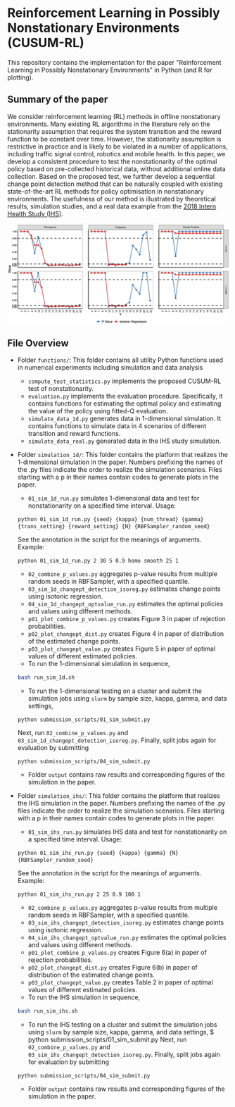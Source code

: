 # Reinforcement Learning in Possibly Nonstationary Environments (CUSUM-RL)

This repository contains the implementation for the paper "Reinforcement Learning in Possibly Nonstationary Environments" in Python (and R for plotting).


## Summary of the paper

We consider reinforcement learning (RL) methods in offline nonstationary environments. Many existing RL algorithms in the literature rely on the stationarity assumption that requires the system transition and the reward function to be constant over time. However, the stationarity assumption is restrictive in practice and is likely to be violated in a number of applications, including traffic signal control, robotics and mobile health. In this paper, we develop a consistent procedure to test the nonstationarity of the optimal policy based on pre-collected historical data, without additional online data collection. Based on the proposed test, we further develop a sequential change point detection method that can be naturally coupled with existing state-of-the-art RL methods for policy optimisation in nonstationary environments. The usefulness of our method is illustrated by theoretical results, simulation studies, and a real data example from the [2018 Intern Health Study (IHS)](https://www.srijan-sen-lab.com/intern-health-study).

<img align="center" src="data_pvalue.png" alt="drawing" width="700">

## File Overview

- Folder `functions/`: This folder contains all utility Python functions used in numerical experiments including simulation and data analysis
    - `compute_test_statistics.py` implements the proposed CUSUM-RL test of nonstationarity.
    - `evaluation.py` implements the evaluation procedure. Specifically, it contains functions for estimating the optimal policy and estimating the value of the policy using fitted-Q evaluation.
    - `simulate_data_1d.py` generates data in 1-dimensional simulation. It contains functions to simulate data in 4 scenarios of different transition and reward functions.
    - `simulate_data_real.py` generated data in the IHS study simulation.

- Folder `simulation_1d/`: This folder contains the platform that realizes the 1-dimensional simulation in the paper. Numbers prefixing the names of the .py files indicate the order to realize the simulation scenarios. Files starting with a p in their names contain codes to generate plots in the paper. 
    - `01_sim_1d_run.py` simulates 1-dimensional data and test for nonstationarity on a specified time interval. Usage:
    ```console
    python 01_sim_1d_run.py {seed} {kappa} {num_thread} {gamma} {trans_setting} {reward_setting} {N} {RBFSampler_random_seed}
    ```
    See the annotation in the script for the meanings of arguments. Example:
    ```console
    python 01_sim_1d_run.py 2 30 5 0.9 homo smooth 25 1
    ```
    - `02_combine_p_values.py` aggregates p-value results from multiple random seeds in RBFSampler, with a specified quantile.
    - `03_sim_1d_changept_detection_isoreg.py` estimates change points using isotonic regression.
    - `04_sim_1d_changept_optvalue_run.py` estimates the optimal policies and values using different methods.
    - `p01_plot_combine_p_values.py` creates Figure 3 in paper of rejection probabilities. 
    - `p02_plot_changept_dist.py` creates Figure 4 in paper of distribution of the estimated change points.
    - `p03_plot_changept_value.py` creates Figure 5 in paper of optimal values of different estimated policies.
    - To run the 1-dimensional simulation in sequence, 
    ```sh
    bash run_sim_1d.sh
    ```
    - To run the 1-dimensional testing on a cluster and submit the simulation jobs using `slurm` by sample size, kappa, gamma, and data settings,
    ```console
    python submission_scripts/01_sim_submit.py
    ```
    Next, run `02_combine_p_values.py` and `03_sim_1d_changept_detection_isoreg.py`.
    Finally, split jobs again for evaluation by submitting
    ```console
    python submission_scripts/04_sim_submit.py
    ```
    - Folder `output` contains raw results and corresponding figures of the simulation in the paper.

- Folder `simulation_ihs/`: This folder contains the platform that realizes the IHS simulation in the paper. Numbers prefixing the names of the .py files indicate the order to realize the simulation scenarios. Files starting with a p in their names contain codes to generate plots in the paper. 
    - `01_sim_ihs_run.py` simulates IHS data and test for nonstationarity on a specified time interval. Usage:
    ```console
    python 01_sim_ihs_run.py {seed} {kappa} {gamma} {N} {RBFSampler_random_seed}
    ```
    See the annotation in the script for the meanings of arguments. Example:
    
    ```console
    python 01_sim_ihs_run.py 2 25 0.9 100 1
    ```
    - `02_combine_p_values.py` aggregates p-value results from multiple random seeds in RBFSampler, with a specified quantile.
    - `03_sim_ihs_changept_detection_isoreg.py` estimates change points using isotonic regression.
    - `04_sim_ihs_changept_optvalue_run.py` estimates the optimal policies and values using different methods.
    - `p01_plot_combine_p_values.py` creates Figure 6(a) in paper of rejection probabilities. 
    - `p02_plot_changept_dist.py` creates Figure 6(b) in paper of distribution of the estimated change points.
    - `p03_plot_changept_value.py` creates Table 2 in paper of optimal values of different estimated policies.
    - To run the IHS simulation in sequence, 
    ```sh
    bash run_sim_ihs.sh
    ```

    - To run the IHS testing on a cluster and submit the simulation jobs using `slurm` by sample size, kappa, gamma, and data settings,
    $ python submission_scripts/01_sim_submit.py
    Next, run `02_combine_p_values.py` and `03_sim_ihs_changept_detection_isoreg.py`.
    Finally, split jobs again for evaluation by submitting
    ```console
    python submission_scripts/04_sim_submit.py
    ```
    - Folder `output` contains raw results and corresponding figures of the simulation in the paper.

